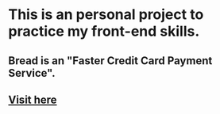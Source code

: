 # This is an personal project to practice my front-end skills.

## Bread is an "Faster Credit Card Payment Service".

## [Visit here ](https://pankaj-kb.github.io/Bread-Payments/)
